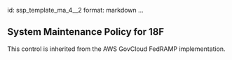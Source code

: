 id: ssp_template_ma_4__2
format: markdown
...
## System Maintenance Policy for 18F

This control is inherited from the AWS GovCloud FedRAMP implementation.
